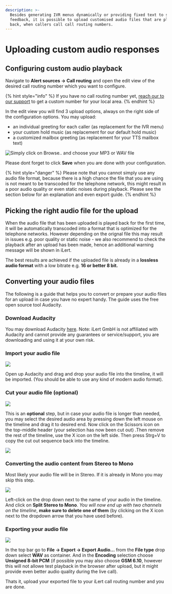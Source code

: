 ```yaml
---
description: >-
  Besides generating IVR menus dynamically or providing fixed text to speech
  feedback, it is possible to upload customised audio files that are played
  back, when callers call call routing numbers.
---
```


# Uploading custom audio responses

## Configuring custom audio playback

Navigate to **Alert sources -> Call routing** and open the edit view of the desired call routing number which you want to configure.

{% hint style="info" %}
If you have no call routing number yet, [reach our to our support](../contact.md) to get a custom number for your local area.
{% endhint %}

In the edit view you will find 3 upload options, always on the right side of the configuration options. You may upload:

* an individual greeting for each caller (as replacement for the IVR menu)
* your custom hold music (as replacement for our default hold music)
* a customized mailbox greeting (as replacement for your TTS mailbox text)

![Simply click on Browse.. and choose your MP3 or WAV file](<../.gitbook/assets/image (59).png>)

Please dont forget to click **Save** when you are done with your configuration.

{% hint style="danger" %}
Please note that you cannot simply use any audio file format, because there is a high chance the file that you are using is not meant to be transcoded for the telephone network, this might result in a poor audio quality or even static noises during playback. Please see the section below for an explanation and even export guide.
{% endhint %}

## Picking the right audio file for the upload

When the audio file that has been uploaded is played back for the first time, it will be automatically transcoded into a format that is optimized for the telephone networks. However depending on the orignal file this may result in issues e.g. poor quality or static noise - we also recommend to check the playback after an upload has been made, hence an additional warning message will be shown in iLert.

The best results are achieved if the uploaded file is already in a **lossless audio format** with a low bitrate e.g. **16 or better 8 bit.**

## Converting your audio files

The following is a guide that helps you to convert or prepare your audio files for an upload in case you have no expert handy. The guide uses the free open source tool Audacity.

### Download Audacity

You may download Audacity [here](https://www.audacityteam.org/). Note: iLert GmbH is not affiliated with Audacity and cannot provide any guarantees or service/support, you are downloading and using it at your own risk.

### Import your audio file

![](<../.gitbook/assets/Screenshot 2022-05-04 at 13.01.54.png>)

Open up Audacity and drag and drop your audio file into the timeline, it will be imported. (You should be able to use any kind of modern audio format).

### Cut your audio file (optional)

![](<../.gitbook/assets/Screenshot 2022-05-04 at 13.05.04.png>)

This is an **optional** step, but in case your audio file is longer than needed, you may select the desired audio area by pressing down the left mouse on the timeline and drag it to desired end. Now click on the Scissors icon on the top-middle header (your selection has now been cut out) .Then remove the rest of the timeline, use the X icon on the left side. Then press Strg+V to copy the cut out sequence back into the timeline.

![](<../.gitbook/assets/Screenshot 2022-05-04 at 13.08.32.png>)

### Converting the audio content from Stereo to Mono

Most likely your audio file will be in Stereo. If it is already in Mono you may skip this step.

![](<../.gitbook/assets/Screenshot 2022-05-04 at 16.38.10.png>)

Left-click on the drop down next to the name of your audio in the timeline. And click on **Split Stereo to Mono**. _You will now end up with two channels on the timeline_, **make sure to delete one of them** (by clicking on the X icon next to the dropdown arrow that you have used before).

### Exporting your audio file

![](<../.gitbook/assets/Screenshot 2022-05-04 at 16.44.04.png>)

In the top bar go to **File -> Export -> Export Audio...** from the **File type** drop down select **WAV** as container. And in the **Encoding** selection choose **Unsigned 8-bit PCM** (if possible you may also choose **GSM 6.10**, however this will not allowe test playback in the browser after upload, but it might provide even better audio quality during the live call).

Thats it, upload your exported file to your iLert call routing number and you are done.
